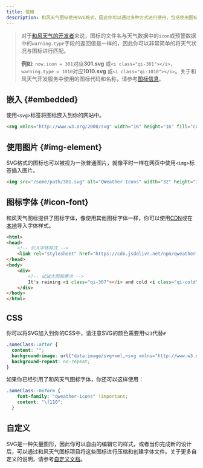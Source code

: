 ```yaml
---
title: 使用
description: 和风天气图标使用SVG格式，因此你可以通过多种方式进行使用，包括使用图标字体、以\<SVG>标签嵌入网页或当作图片处理，当然你也可以下载到本地进行再创作。
---
```


> 对于[和风天气的开发者](https://dev.qweather.com/)来说，图标的文件名与天气数据中的`icon`或预警数据中的`warning.type`字段的返回值是一样的，因此你可以非常简单的将天气状况与图标进行匹配。
> 
> **例如:** `now.icon = 301`对应**301.svg** 或`<i class="qi-301"></i>`，`warning.type = 1010`对应**1010.svg** 或`<i class="qi-1010"></i>`。关于和风天气开发服务中使用的图标代码和名称，请参考[图标信息](https://dev.qweather.com/docs/resource/icons/)。

## 嵌入 {#embedded}

使用`<svg>`标签将图标嵌入到你的网站中。

```html
<svg xmlns="http://www.w3.org/2000/svg" width="16" height="16" fill="currentColor" class="qi-307-fill" viewBox="0 0 16 16"><path d="M1 12.5a1 1 0 1 0 2 0c0-.5-.555-1.395-1-2-.445.605-1 1.5-1 2ZM5 15a1 1 0 1 0 2 0c0-.5-.555-1.395-1-2-.445.605-1 1.5-1 2Zm4.293.707A1 1 0 0 1 9 15c0-.5.555-1.395 1-2 .445.605 1 1.5 1 2a1 1 0 0 1-1.707.707ZM13 12.5a1 1 0 0 0 2 0c0-.5-.555-1.395-1-2-.445.605-1 1.5-1 2Zm-1.273-4.283A4.99 4.99 0 0 1 7.9 10a4.988 4.988 0 0 1-3.773-1.719 3 3 0 1 1-.586-5.732A4.998 4.998 0 0 1 7.9 0a4.999 4.999 0 0 1 4.38 2.587 3 3 0 1 1-.553 5.63Z"/></svg>
```

## 使用图片 {#img-element}

SVG格式的图标也可以被视为一张普通图片，就像平时一样在网页中使用`<img>`标签插入图片。

```html
<img src="/some/path/301.svg" alt="QWeather Icons" width="32" height="32">
```

## 图标字体 {#icon-font}

和风天气图标提供了图标字体，像使用其他图标字体一样，你可以使用[CDN](/install/#cdn)或在[本地](https://github.com/qwd/Icons/releases/latest/)导入字体样式。

```html
<html>
<head>
    <!-- 引入字体样式 -->
    <link rel="stylesheet" href="https://cdn.jsdelivr.net/npm/qweather-icons@1.3.0/font/qweather-icons.css">
</head>
<body>
    <div>
        <!-- 试试大雨和寒冷 -->
        It's raining <i class="qi-307"></i> and cold <i class="qi-cold"></i>
    </div>
</body>
</html>
```

## CSS

你可以将SVG加入到你的CSS中，请注意SVG的颜色需要用`%23`代替`#`

```css
.someClass::after {
  content: "";
  background-image: url("data:image/svg+xml,<svg xmlns="http://www.w3.org/2000/svg" width="16" height="16" fill='%23FF843F' class="qi-100-fill" viewBox="0 0 16 16"><path d="M8.005 3.5a4.5 4.5 0 1 0 0 9 4.5 4.5 0 0 0 0-9Zm.004-.997a.5.5 0 0 1-.5-.5v-1.5a.5.5 0 0 1 1 0v1.5a.5.5 0 0 1-.5.5ZM3.766 4.255a.498.498 0 0 1-.353-.147l-1.062-1.06a.5.5 0 0 1 .707-.707L4.122 3.4a.5.5 0 0 1-.355.854v.001ZM2.004 8.493h-1.5a.5.5 0 1 1 0-1h1.5a.5.5 0 1 1 0 1Zm.691 5.303a.5.5 0 0 1-.354-.854l1.062-1.06a.5.5 0 0 1 .708.707l-1.063 1.06a.497.497 0 0 1-.353.147Zm5.301 2.201a.5.5 0 0 1-.5-.5v-1.5a.5.5 0 0 1 1 0v1.5a.5.5 0 0 1-.5.5Zm5.304-2.191a.496.496 0 0 1-.353-.147l-1.06-1.06a.5.5 0 1 1 .706-.707l1.06 1.06a.5.5 0 0 1-.353.854Zm2.203-5.299h-1.5a.5.5 0 0 1 0-1h1.5a.5.5 0 1 1 0 1ZM12.25 4.265a.5.5 0 0 1-.354-.854l1.06-1.06a.5.5 0 1 1 .708.707l-1.06 1.06a.498.498 0 0 1-.354.147Z"/></svg>");
  background-repeat: no-repeat;
}
```

如果你已经引用了和风天气图标字体，你还可以这样使用：

```css
.someClass::before {
    font-family: "qweather-icons" !important;
    content: "\f110";
  }
```

## 自定义

SVG是一种矢量图形，因此你可以自由的编辑它的样式，或者当你完成新的设计后，可以通过和风天气图标项目将这些图标进行压缩和创建字体文件。关于更多自定义的说明，请参考[自定义文档](/customize/)。
